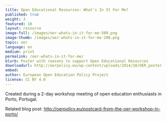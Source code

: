 ```yaml
---
title: Open Educational Resources: What's In It For Me?
published: true
weight: 3
featured: 10
layout: resource
image-full: /images/oer-whats-in-it-for-me-500.png
image-thumb: /images/oer-whats-in-it-for-me-200.png
topic: oer
language: en
medium: print
permalink: /oer-whats-in-it-for-me/
blurb: Poster with reasons to support Open Educational Resources
downloadurl: http://oerpolicy.eu/wp-content/uploads/2014/10/OER_poster.pdf
embed:
author: European Open Education Policy Project
license: CC BY 4.0
---
```


Created during a 2-day workshop meeting of open education enthusiasts in Porto, Portugal.

Related blog post: http://oerpolicy.eu/postcard-from-the-oer-workshop-in-porto/

